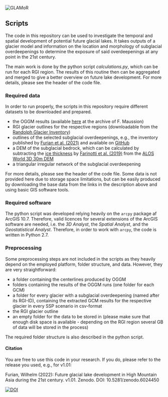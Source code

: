 ![GLAMoR](https://cryo-tools.org/wp-content/uploads/2020/07/GLAMoR-LOGO-400px.png)
## Scripts
The code in this repository can be used to investigate the temporal and spatial
development of potential future glacial lakes. It takes outputs of a glacier
model and information on the location and morphology of subglacial overdeepenings
to determine the exposure of said overdeepenings at any point in the 21st century.

The main work is done by the python script *calculations.py*, 
which can be run for each RGI region. The results of this routine 
then can be aggregated and merged to give a better overview on 
future lake development.
For more details, please see the header of the code file.

### Required data
In order to run properly, the scripts in this repository require 
different datasets to be downloaded and prepared.  
- the OGGM results 
  (available [here](https://cluster.klima.uni-bremen.de/~fmaussion/lt_archive/run_hma_hr_cmip6_v1) at the archive of F. Maussion)
- RGI glacier outlines for the respective regions
  (downloadable from the [Randolph Glacier Inventory](https://doi.org/10.7265/N5-RGI-60))
- outlines of the selected subglacial overdeepenings, e.g., the inventory
  published by [Furian et al. (2021)](https://doi.org/10.1017/jog.2021.18)
  and available on [GitHub](https://github.com/cryotools/subglacial-overdeepenings/tree/master/data)
- a DEM of the subglacial bedrock, which can be calculated 
  by subtracting the [ice thickness](https://doi.org/10.3929/ethz-b-000315707) 
  by [Farinotti et al. (2019)](https://doi.org/10.1038/s41561-019-0300-3) 
  from the [ALOS World 3D 30m DEM](10.1109/IGARSS.2018.8518360)
- a triangular irregular network of the subglacial overdeepening  

For more details, please see the header of the code file.
Some data is not provided here due to storage space limitations, 
but can be easily produced by downloading the base data from the links 
in the description above and using basic GIS software tools. 

### Required software
The python script was developed relying heavily on the `arcpy` package af ArcGIS 10.7. 
Therefore, valid licences for several extensions of the ArcGIS software are needed, 
i.e. the *3D Analyst*, the *Spatial Analyst*, and the *Geostatistical Analyst*.
Therefore, in order to work with `arcpy`, the code is written in Python 2.7.

### Preprocessing
Some preprocessing steps are not included in the scripts as they heavily depend on the employed
platform, folder structure, and data. However, they are very straightforward:
- a folder containing the centerlines produced by OGGM
- folders containing the results of the OGGM runs (one folder for each GCM)
- a folder for every glacier with a subglacial overdeepening (named after its RGI-ID),
  containing the extracted GCM results for the respective glacier in every SSP scenario in csv-format
- the RGI glacier outline
- an empty folder for the data to be stored in (please make sure that enough disk space is available -
  depending on the RGI region several GB of data will be stored in the process)

The required folder structure is also described in the python script.

#### Citation
You are free to use this code in your research. 
If you do, please refer to the release you used, e.g., for v1.01:

Furian, Wilhelm (2022): Future glacial lake development in High Mountain Asia
during the 21st century. v1.01. Zenodo. DOI: 10.5281/zenodo.6024450

[![DOI](https://zenodo.org/badge/457083839.svg)](https://zenodo.org/badge/latestdoi/457083839)


